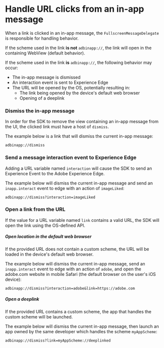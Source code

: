 # Handle URL clicks from an in-app message

When a link is clicked in an in-app message, the `FullscreenMessageDelegate` is responsible for handling behavior.

If the scheme used in the link **is not** `adbinapp://`, the link will open in the containing WebView (default behavior).

If the scheme used in the link **is** `adbinapp://`, the following behavior may occur:

* The in-app message is dismissed
* An interaction event is sent to Experience Edge
* The URL will be opened by the OS, potentially resulting in:
  * The link being opened by the device's default web browser
  * Opening of a deeplink

### Dismiss the in-app message

In order for the SDK to remove the view containing an in-app message from the UI, the clicked link must have a host of `dismiss`.

The example below is a link that will dismiss the current in-app message:

```
adbinapp://dismiss
```

### Send a message interaction event to Experience Edge

Adding a URL variable named `interaction` will cause the SDK to send an Experience Event to the Adobe Experience Edge.

The example below will dismiss the current in-app message and send an `inapp.interact` event to edge with an action of `imageLiked`:

```
adbinapp://dismiss?interaction=imageLiked
```

### Open a link from the URL

If the value for a URL variable named `link` contains a valid URL, the SDK will open the link using the OS-defined API.

##### Open location in the default web browser

If the provided URL does not contain a custom scheme, the URL will be loaded in the device's default web browser.  

The example below will dismiss the current in-app message, send an `inapp.interact` event to edge with an action of `adobe`, and open the adobe.com website in mobile Safari (the default browser on the user's iOS device):

```
adbinapp://dismiss?interaction=adobe&link=https://adobe.com
```

##### Open a deeplink

If the provided URL contains a custom scheme, the app that handles the custom scheme will be launched.

The example below will dismiss the current in-app message, then launch an app owned by the same developer which handles the scheme `myAppScheme`:

```
adbinapp://dismiss?link=myAppScheme://deeplinked
```
